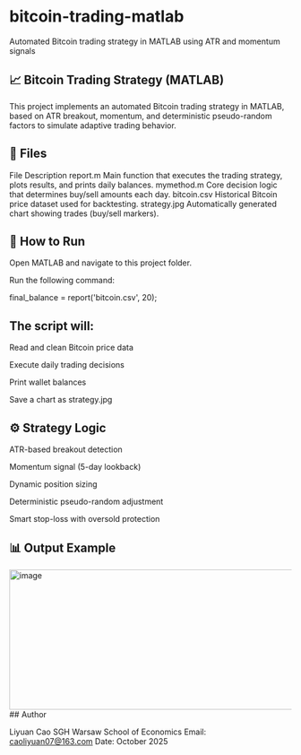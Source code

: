 # bitcoin-trading-matlab
Automated Bitcoin trading strategy in MATLAB using ATR and momentum signals
## 📈 Bitcoin Trading Strategy (MATLAB)

This project implements an automated Bitcoin trading strategy in MATLAB, based on ATR breakout, momentum, and deterministic pseudo-random factors to simulate adaptive trading behavior.

## 🧩 Files
File	Description
report.m	Main function that executes the trading strategy, plots results, and prints daily balances.
mymethod.m	Core decision logic that determines buy/sell amounts each day.
bitcoin.csv	Historical Bitcoin price dataset used for backtesting.
strategy.jpg	Automatically generated chart showing trades (buy/sell markers).

## 🚀 How to Run

Open MATLAB and navigate to this project folder.

Run the following command:

final_balance = report('bitcoin.csv', 20);


## The script will:

Read and clean Bitcoin price data

Execute daily trading decisions

Print wallet balances

Save a chart as strategy.jpg

## ⚙️ Strategy Logic

ATR-based breakout detection

Momentum signal (5-day lookback)

Dynamic position sizing

Deterministic pseudo-random adjustment

Smart stop-loss with oversold protection

## 📊 Output Example
<img width="672" height="250" alt="image" src="https://github.com/user-attachments/assets/4499bc75-24b1-4126-94b6-5bec64ff4949" />
## Author

Liyuan Cao
SGH Warsaw School of Economics
Email: caoliyuan07@163.com
Date: October 2025
